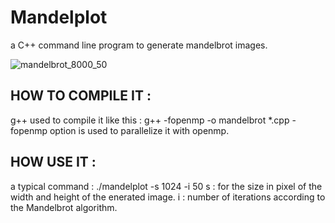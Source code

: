# Mandelplot
a C++ command line program to generate mandelbrot images.

  ![mandelbrot_8000_50](https://user-images.githubusercontent.com/84465552/218670477-5d80f7e5-6488-4e05-95cb-c8f3096cac2a.jpeg)

## HOW TO COMPILE IT :
g++ used to compile it like this : 
g++ -fopenmp -o mandelbrot *.cpp
-fopenmp option is used to parallelize it with openmp.

## HOW USE IT :
a typical command : 
./mandelplot -s 1024 -i 50
s : for the size in pixel of the width and height of the enerated image.
i : number of iterations according to the Mandelbrot algorithm.

